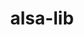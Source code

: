 ---
title: "alsa-lib"
layout: cache
categories: [package, v2025.07.0]
meta: {"compilers": ["gcc@11.4.0", "gcc@13.2.0"], "num_specs": 3, "num_specs_by_stack": {"e4s": 1, "ml-linux-aarch64-cpu": 1, "ml-linux-aarch64-cuda": 1, "ml-linux-x86_64-cpu": 1, "ml-linux-x86_64-cuda": 1, "root": 3}, "oss": ["ubuntu22.04", "ubuntu24.04"], "platforms": ["linux"], "stacks": ["e4s", "ml-linux-aarch64-cpu", "ml-linux-aarch64-cuda", "ml-linux-x86_64-cpu", "ml-linux-x86_64-cuda", "root"], "targets": ["aarch64", "x86_64_v3"], "versions": ["1.2.3.2"]}
spec_details: [{"compiler": "gcc@13.2.0", "hash": "7qtrd7znwimmmqackud4dwnolnoi3s6w", "os": "ubuntu24.04", "platform": "linux", "size": "-", "stacks": ["ml-linux-x86_64-cpu", "ml-linux-x86_64-cuda", "root"], "target": "x86_64_v3", "variants": ["build_system=autotools", "~python"], "versions": ["1.2.3.2"]}, {"compiler": "gcc@13.2.0", "hash": "srid7ih53ulad3v2jszae34zcghjoy3i", "os": "ubuntu24.04", "platform": "linux", "size": "-", "stacks": ["ml-linux-aarch64-cpu", "ml-linux-aarch64-cuda", "root"], "target": "aarch64", "variants": ["build_system=autotools", "~python"], "versions": ["1.2.3.2"]}, {"compiler": "gcc@11.4.0", "hash": "uohgigrop7f5zb2w2gc6iskwcy74kdbr", "os": "ubuntu22.04", "platform": "linux", "size": "-", "stacks": ["e4s", "root"], "target": "x86_64_v3", "variants": ["build_system=autotools", "~python"], "versions": ["1.2.3.2"]}]
---